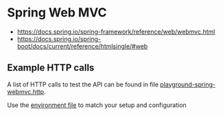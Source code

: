 # Spring Web MVC

- https://docs.spring.io/spring-framework/reference/web/webmvc.html
- https://docs.spring.io/spring-boot/docs/current/reference/htmlsingle/#web

## Example HTTP calls

A list of HTTP calls to test the API can be found in file [playground-spring-webmvc.http](../playground-spring-webmvc.http).

Use the [environment file](../http-client.env.json) to match your setup and configuration
